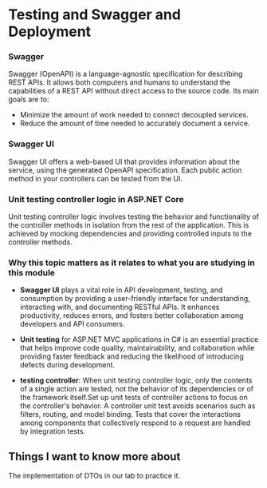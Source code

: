 # Testing and Swagger and Deployment

### Swagger

Swagger (OpenAPI) is a language-agnostic specification for describing REST APIs. It allows both computers and humans to understand the capabilities of a REST API without direct access to the source code. Its main goals are to:

- Minimize the amount of work needed to connect decoupled services.
- Reduce the amount of time needed to accurately document a service.

### Swagger UI

Swagger UI offers a web-based UI that provides information about the service, using the generated OpenAPI specification. Each public action method in your controllers can be tested from the UI.

### Unit testing controller logic in ASP.NET Core

Unit testing controller logic involves testing the behavior and functionality of the controller methods in isolation from the rest of the application. This is achieved by mocking dependencies and providing controlled inputs to the controller methods.

### Why this topic matters as it relates to what you are studying in this module

- **Swagger UI** plays a vital role in API development, testing, and consumption by providing a user-friendly interface for understanding, interacting with, and documenting RESTful APIs. It enhances productivity, reduces errors, and fosters better collaboration among developers and API consumers.

- **Unit testing** for ASP.NET MVC applications in C# is an essential practice that helps improve code quality, maintainability, and collaboration while providing faster feedback and reducing the likelihood of introducing defects during development.

- **testing controller**: When unit testing controller logic, only the contents of a single action are tested, not the behavior of its dependencies or of the framework itself.Set up unit tests of controller actions to focus on the controller's behavior. A controller unit test avoids scenarios such as filters, routing, and model binding. Tests that cover the interactions among components that collectively respond to a request are handled by integration tests.

## Things I want to know more about

The implementation of DTOs in our lab to practice it.
